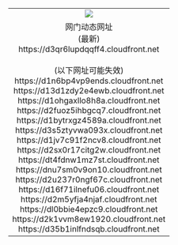 ﻿<table>
  <tr></tr>
  <tr><td colspan=2 align=center><img src="https://d3qr6lupdqqff4.cloudfront.net/Up/oGate.jpg" /></td></tr>
  <tr><td colspan=2 align=center>网门动态网址<br/>(最新)
<br>https://d3qr6lupdqqff4.cloudfront.net
<br/><br/>(以下网址可能失效)
<br>https://d1n6bp4vp9ends.cloudfront.net
<br>https://d13d1zdy2e4ewb.cloudfront.net
<br>https://d1ohgaxllo8h8a.cloudfront.net
<br>https://d2fuoz5ihbgcq7.cloudfront.net
<br>https://d1bytrxgz4589a.cloudfront.net
<br>https://d3s5ztyvwa093x.cloudfront.net
<br>https://d1jv7c91f2ncv8.cloudfront.net
<br>https://d2sx0r17citg2w.cloudfront.net
<br>https://dt4fdnw1mz7st.cloudfront.net
<br>https://dnu7sm0v9on10.cloudfront.net
<br>https://d2u237r0ngf67c.cloudfront.net
<br>https://d16f71ilnefu06.cloudfront.net
<br>https://d2m5yfja4njaf.cloudfront.net
<br>https://dl0bbie4epzc9.cloudfront.net
<br>https://d2k1vvm8ew1920.cloudfront.net
<br>https://d35b1inlfndsqb.cloudfront.net
    </td>
  </tr>
</table>
